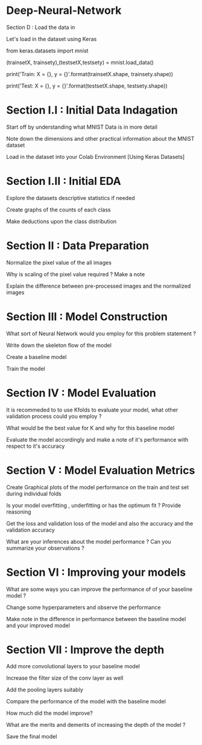 # Deep-Neural-Network

Section D : Load the data in

Let's load in the dataset using Keras

from keras.datasets import mnist 


(trainsetX, trainsety),(testsetX,testsety) = mnist.load_data()


print('Train: X = {}, y = {}'.format(trainsetX.shape, trainsety.shape)) 

print('Test: X = {}, y = {}'.format(testsetX.shape, testsety.shape))

# Section I.I : Initial Data Indagation

Start off by understanding what MNIST Data is in more detail

Note down the dimensions and other practical information about the MNIST dataset

Load in the dataset into your Colab Environment [Using Keras Datasets]

# Section I.II : Initial EDA

Explore the datasets descriptive statistics if needed

Create graphs of the counts of each class

Make deductions upon the class distribution

# Section II : Data Preparation

Normalize the pixel value of the all images

Why is scaling of the pixel value required ? Make a note

Explain the difference between pre-processed images and the normalized images

# Section III : Model Construction

What sort of Neural Network would you employ for this problem statement ?

Write down the skeleton flow of the model

Create a baseline model

Train the model

# Section IV : Model Evaluation

It is recommeded to to use Kfolds to evaluate your model, what other validation process could you employ ?

What would be the best value for K and why for this baseline model

Evaluate the model accordingly and make a note of it's performance with respect to it's accuracy

# Section V : Model Evaluation Metrics

Create Graphical plots of the model performance on the train and test set during individual folds

Is your model overfitting , underfitting or has the optimum fit ? Provide reasoning

Get the loss and validation loss of the model and also the accuracy and the validation accuracy

What are your inferences about the model performance ? Can you summarize your observations ?

# Section VI : Improving your models

What are some ways you can improve the performance of of your baseline model ?

Change some hyperparameters and observe the performance

Make note in the difference in performance between the baseline model and your improved model

# Section VII : Improve the depth

Add more convolutional layers to your baseline model

Increase the filter size of the conv layer as well

Add the pooling layers suitably

Compare the performance of the model with the baseline model

How much did the model improve?

What are the merits and demerits of increasing the depth of the model ?

Save the final model

